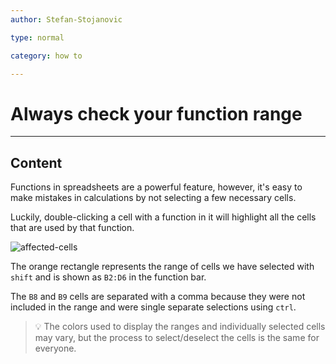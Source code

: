 ```yaml
---
author: Stefan-Stojanovic

type: normal

category: how to

---
```


# Always check your function range

---

## Content

Functions in spreadsheets are a powerful feature, however, it's easy to make mistakes in calculations by not selecting a few necessary cells.

Luckily, double-clicking a cell with a function in it will highlight all the cells that are used by that function.

![affected-cells](https://img.enkipro.com/6e178721138adb01cf84146f045288b0.png)

The orange rectangle represents the range of cells we have selected with `shift` and is shown as `B2:D6` in the function bar. 

The `B8` and `B9` cells are separated with a comma because they were not included in the range and were single separate selections using `ctrl`.

> 💡 The colors used to display the ranges and individually selected cells may vary, but the process to select/deselect the cells is the same for everyone.
 

